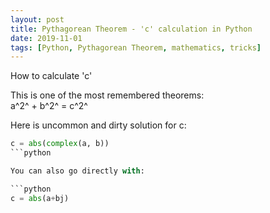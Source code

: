 ```yaml
---
layout: post
title: Pythagorean Theorem - 'c' calculation in Python
date: 2019-11-01
tags: [Python, Pythagorean Theorem, mathematics, tricks]
---
```


How to calculate 'c'

This is one of the most remembered theorems:  
	a^2^ + b^2^ = c^2^

Here is uncommon and dirty solution for c:

```python
c = abs(complex(a, b))
```python

You can also go directly with:

```python
c = abs(a+bj)
```
